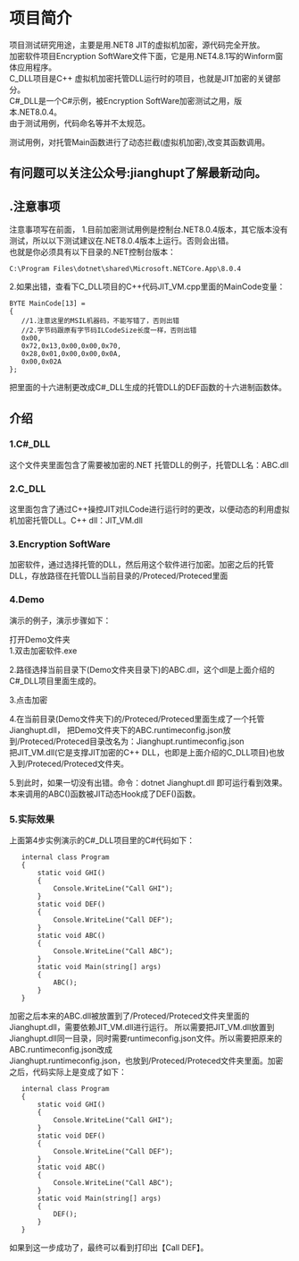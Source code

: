 # 项目简介
项目测试研究用途，主要是用.NET8 JIT的虚拟机加密，源代码完全开放。    
加密软件项目Encryption SoftWare文件下面，它是用.NET4.8.1写的Winform窗体应用程序。  
C_DLL项目是C++ 虚拟机加密托管DLL运行时的项目，也就是JIT加密的关键部分。  
C#_DLL是一个C#示例，被Encryption SoftWare加密测试之用，版本.NET8.0.4。  
由于测试用例，代码命名等并不太规范。

测试用例，对托管Main函数进行了动态拦截(虚拟机加密),改变其函数调用。

## 有问题可以关注公众号:jianghupt了解最新动向。  

## .注意事项
注意事项写在前面，
1.目前加密测试用例是控制台.NET8.0.4版本，其它版本没有测试，所以以下测试建议在.NET8.0.4版本上运行。否则会出错。  
也就是你必须具有以下目录的.NET控制台版本：  
```
C:\Program Files\dotnet\shared\Microsoft.NETCore.App\8.0.4
```
2.如果出错，查看下C_DLL项目的C++代码JIT_VM.cpp里面的MainCode变量：
 ```
BYTE MainCode[13] =
{
    //1.注意这里的MSIL机器码，不能写错了，否则出错
    //2.字节码跟原有字节码ILCodeSize长度一样，否则出错
    0x00,
    0x72,0x13,0x00,0x00,0x70,
    0x28,0x01,0x00,0x00,0x0A,
    0x00,0x02A
};
 ```
把里面的十六进制更改成C#_DLL生成的托管DLL的DEF函数的十六进制函数体。  

## 介绍
### 1.C#_DLL
这个文件夹里面包含了需要被加密的.NET 托管DLL的例子，托管DLL名：ABC.dll

### 2.C_DLL
这里面包含了通过C++操控JIT对ILCode进行运行时的更改，以便动态的利用虚拟机加密托管DLL。C++ dll：JIT_VM.dll

### 3.Encryption SoftWare
加密软件，通过选择托管的DLL，然后用这个软件进行加密。加密之后的托管DLL，存放路径在托管DLL当前目录的/Proteced/Proteced里面

### 4.Demo
演示的例子，演示步骤如下：

打开Demo文件夹  
1.双击加密软件.exe  

2.路径选择当前目录下(Demo文件夹目录下)的ABC.dll，这个dll是上面介绍的C#_DLL项目里面生成的。

3.点击加密  

4.在当前目录(Demo文件夹下)的/Proteced/Proteced里面生成了一个托管Jianghupt.dll， 
把Demo文件夹下的ABC.runtimeconfig.json放到/Proteced/Proteced目录改名为：Jianghupt.runtimeconfig.json    
把JIT_VM.dll(它是支撑JIT加密的C++ DLL，也即是上面介绍的C_DLL项目)也放入到/Proteced/Proteced文件夹。  

5.到此时，如果一切没有出错。命令：dotnet Jianghupt.dll 即可运行看到效果。本来调用的ABC()函数被JIT动态Hook成了DEF()函数。

### 5.实际效果
上面第4步实例演示的C#_DLL项目里的C#代码如下：
 ```
    internal class Program  
    {  
        static void GHI()  
        {  
            Console.WriteLine("Call GHI");  
        }  
        static void DEF()  
        {  
            Console.WriteLine("Call DEF");  
        }  
        static void ABC()  
        {  
            Console.WriteLine("Call ABC");  
        }  
        static void Main(string[] args)  
        {  
            ABC();  
        }  
    }  
```
加密之后本来的ABC.dll被放置到了/Proteced/Proteced文件夹里面的Jianghupt.dll，需要依赖JIT_VM.dll进行运行。
所以需要把JIT_VM.dll放置到Jianghupt.dll同一目录，同时需要runtimeconfig.json文件。所以需要把原来的ABC.runtimeconfig.json改成  
Jianghupt.runtimeconfig.json，也放到/Proteced/Proteced文件夹里面。加密之后，代码实际上是变成了如下：  
 ```
    internal class Program  
    {  
        static void GHI()  
        {  
            Console.WriteLine("Call GHI");  
        }  
        static void DEF()  
        {  
            Console.WriteLine("Call DEF");  
        }  
        static void ABC()  
        {  
            Console.WriteLine("Call ABC");  
        }  
        static void Main(string[] args)  
        {  
            DEF();  
        }  
    }  
```

如果到这一步成功了，最终可以看到打印出【Call DEF】。



